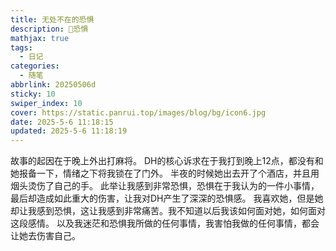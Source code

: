 ```yaml
---
title: 无处不在的恐惧
description: 🥧恐惧
mathjax: true
tags:
  - 日记
categories:
  - 随笔
abbrlink: 20250506d
sticky: 10
swiper_index: 10
cover: https://static.panrui.top/images/blog/bg/icon6.jpg
date: 2025-5-6 11:18:15
updated: 2025-5-6 11:18:19
---
```


故事的起因在于晚上外出打麻将。
DH的核心诉求在于我打到晚上12点，都没有和她报备一下，情绪之下将我锁在了门外。
半夜的时候她出去开了个酒店，并且用烟头烫伤了自己的手。
此举让我感到非常恐惧，恐惧在于我认为的一件小事情，最后却造成如此重大的伤害，让我对DH产生了深深的恐惧感。
我喜欢她，但是她却让我感到恐惧，这让我感到非常痛苦。我不知道以后我该如何面对她，如何面对这段感情。
以及我迷茫和恐惧我所做的任何事情，我害怕我做的任何事情，都会让她去伤害自己。

